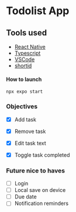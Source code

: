# **Todolist App**
## Tools used
- [React Native](https://reactnative.dev/)
- [Typescript](https://www.typescriptlang.org/)
- [VSCode](https://code.visualstudio.com/)
- [shortid](https://www.npmjs.com/package/shortid)


#### How to launch
```
npx expo start
```


### Objectives
* [x] Add task
* [x] Remove task
* [x] Edit task text
* [x] Toggle task completed



### Future nice to haves
* [ ] Login
* [ ] Local save on device
* [ ] Due date
* [ ] Notification reminders
